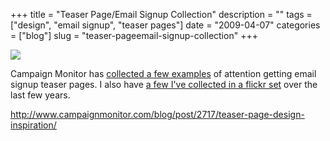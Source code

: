 +++
title = "Teaser Page/Email Signup Collection"
description = ""
tags = ["design", "email signup", "teaser pages"]
date = "2009-04-07"
categories = ["blog"]
slug = "teaser-pageemail-signup-collection"
+++



  <div class="notebook-screenshot"><a href="http://www.campaignmonitor.com/blog/post/2717/teaser-page-design-inspiration/"><img src="http://media.konigi.com/bluga/wt49db81005e759.jpg"/></a></div><p>Campaign Monitor has <a href="http://www.campaignmonitor.com/blog/post/2717/teaser-page-design-inspiration/">collected a few examples</a> of attention getting email signup teaser pages. I also have <a href="http://www.flickr.com/photos/jibbajabba/sets/72157600418894165/">a few I've collected in a flickr set</a> over the last few years.</p>
    
  <a href="http://www.campaignmonitor.com/blog/post/2717/teaser-page-design-inspiration/">http://www.campaignmonitor.com/blog/post/2717/teaser-page-design-inspiration/</a>

